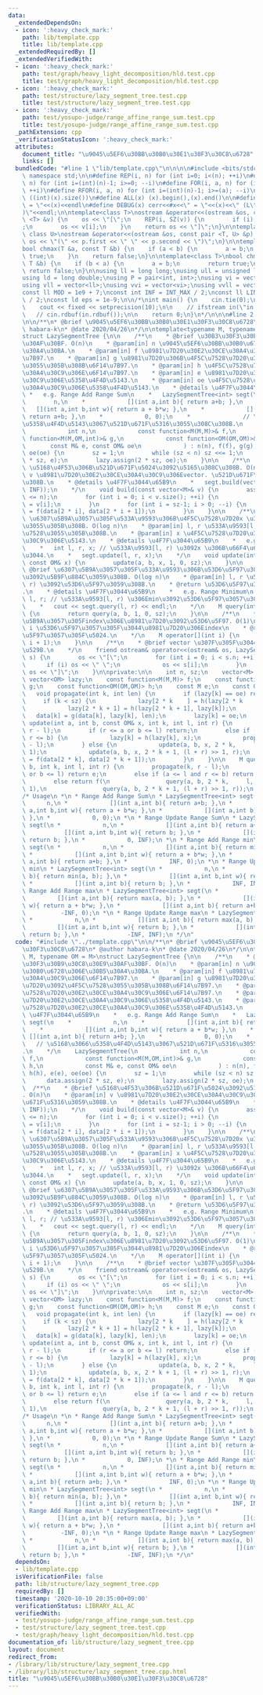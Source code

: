 ```yaml
---
data:
  _extendedDependsOn:
  - icon: ':heavy_check_mark:'
    path: lib/template.cpp
    title: lib/template.cpp
  _extendedRequiredBy: []
  _extendedVerifiedWith:
  - icon: ':heavy_check_mark:'
    path: test/graph/heavy_light_decomposition/hld.test.cpp
    title: test/graph/heavy_light_decomposition/hld.test.cpp
  - icon: ':heavy_check_mark:'
    path: test/structure/lazy_segment_tree.test.cpp
    title: test/structure/lazy_segment_tree.test.cpp
  - icon: ':heavy_check_mark:'
    path: test/yosupo-judge/range_affine_range_sum.test.cpp
    title: test/yosupo-judge/range_affine_range_sum.test.cpp
  _pathExtension: cpp
  _verificationStatusIcon: ':heavy_check_mark:'
  attributes:
    document_title: "\u9045\u5EF6\u30BB\u30B0\u30E1\u30F3\u30C8\u6728"
    links: []
  bundledCode: "#line 1 \"lib/template.cpp\"\n\n\n\n#include <bits/stdc++.h>\n\nusing\
    \ namespace std;\n\n#define REP(i, n) for (int i=0; i<(n); ++i)\n#define RREP(i,\
    \ n) for (int i=(int)(n)-1; i>=0; --i)\n#define FOR(i, a, n) for (int i=(a); i<(n);\
    \ ++i)\n#define RFOR(i, a, n) for (int i=(int)(n)-1; i>=(a); --i)\n\n#define SZ(x)\
    \ ((int)(x).size())\n#define ALL(x) (x).begin(),(x).end()\n\n#define DUMP(x) cerr<<#x<<\"\
    \ = \"<<(x)<<endl\n#define DEBUG(x) cerr<<#x<<\" = \"<<(x)<<\" (L\"<<__LINE__<<\"\
    )\"<<endl;\n\ntemplate<class T>\nostream &operator<<(ostream &os, const vector\
    \ <T> &v) {\n    os << \"[\";\n    REP(i, SZ(v)) {\n        if (i) os << \", \"\
    ;\n        os << v[i];\n    }\n    return os << \"]\";\n}\n\ntemplate<class T,\
    \ class U>\nostream &operator<<(ostream &os, const pair <T, U> &p) {\n    return\
    \ os << \"(\" << p.first << \" \" << p.second << \")\";\n}\n\ntemplate<class T>\n\
    bool chmax(T &a, const T &b) {\n    if (a < b) {\n        a = b;\n        return\
    \ true;\n    }\n    return false;\n}\n\ntemplate<class T>\nbool chmin(T &a, const\
    \ T &b) {\n    if (b < a) {\n        a = b;\n        return true;\n    }\n   \
    \ return false;\n}\n\nusing ll = long long;\nusing ull = unsigned long long;\n\
    using ld = long double;\nusing P = pair<int, int>;\nusing vi = vector<int>;\n\
    using vll = vector<ll>;\nusing vvi = vector<vi>;\nusing vvll = vector<vll>;\n\n\
    const ll MOD = 1e9 + 7;\nconst int INF = INT_MAX / 2;\nconst ll LINF = LLONG_MAX\
    \ / 2;\nconst ld eps = 1e-9;\n\n/*\nint main() {\n    cin.tie(0);\n    ios::sync_with_stdio(false);\n\
    \    cout << fixed << setprecision(10);\n\n    // ifstream in(\"in.txt\");\n \
    \   // cin.rdbuf(in.rdbuf());\n\n    return 0;\n}\n*/\n\n\n#line 2 \"lib/structure/lazy_segment_tree.cpp\"\
    \n\n/**\n* @brief \u9045\u5EF6\u30BB\u30B0\u30E1\u30F3\u30C8\u6728\n* @author\
    \ habara-k\n* @date 2020/04/26\n*/\n\ntemplate<typename M, typename OM = M>\n\
    struct LazySegmentTree {\n\n    /**\n    * @brief \u30B3\u30F3\u30B9\u30C8\u30E9\
    \u30AF\u30BF. O(n)\n    * @param[in] n \u9045\u5EF6\u30BB\u30B0\u6728\u306E\u30B5\
    \u30A4\u30BA.\n    * @param[in] f \u8981\u7D20\u30E2\u30CE\u30A4\u30C9\u306E\u6F14\
    \u7B97.\n    * @param[in] g \u8981\u7D20\u306B\u4F5C\u7528\u7D20\u3092\u4F5C\u7528\
    \u3055\u305B\u308B\u6F14\u7B97.\n    * @param[in] h \u4F5C\u7528\u7D20\u30E2\u30CE\
    \u30A4\u30C9\u306E\u6F14\u7B97.\n    * @param[in] e \u8981\u7D20\u30E2\u30CE\u30A4\
    \u30C9\u306E\u5358\u4F4D\u5143.\n    * @param[in] oe \u4F5C\u7528\u7D20\u30E2\u30CE\
    \u30A4\u30C9\u306E\u5358\u4F4D\u5143.\n    * @details \u4F7F\u3044\u65B9\n   \
    \ *   e.g. Range Add Range Sum\n    *   LazySegmentTree<int> segt(\n    *    \
    \        n,\n    *            [](int a,int b){ return a+b; },\n    *         \
    \   [](int a,int b,int w){ return a + b*w; },\n    *            [](int a,int b){\
    \ return a+b; },\n    *            0, 0);\n    *               // \u5168\u3066\
    \u5358\u4F4D\u5143\u3067\u521D\u671F\u5316\u3055\u308C\u308B.\n    */\n    LazySegmentTree(\n\
    \            int n,\n            const function<M(M,M)>& f,\n            const\
    \ function<M(M,OM,int)>& g,\n            const function<OM(OM,OM)>& h,\n     \
    \       const M& e, const OM& oe\n            ) : n(n), f(f), g(g), h(h), e(e),\
    \ oe(oe) {\n        sz = 1;\n        while (sz < n) sz <<= 1;\n        data.assign(2\
    \ * sz, e);\n        lazy.assign(2 * sz, oe);\n    }\n\n    /**\n    * @brief\
    \ \u5168\u4F53\u306B\u521D\u671F\u5024\u3092\u5165\u308C\u308B. O(n)\n    * @param[in]\
    \ v \u8981\u7D20\u30E2\u30CE\u30A4\u30C9\u306Evector. \u521D\u671F\u5316\u3059\
    \u308B.\n    * @details \u4F7F\u3044\u65B9\n    *   segt.build(vector<int>(n,\
    \ INF));\n    */\n    void build(const vector<M>& v) {\n        assert(v.size()\
    \ <= n);\n        for (int i = 0; i < v.size(); ++i) {\n            data[i + sz]\
    \ = v[i];\n        }\n        for (int i = sz-1; i > 0; --i) {\n            data[i]\
    \ = f(data[2 * i], data[2 * i + 1]);\n        }\n    }\n\n    /**\n    * @brief\
    \ \u6307\u5B9A\u3057\u305F\u533A\u9593\u306B\u4F5C\u7528\u7D20x \u3092\u4F5C\u7528\
    \u3055\u305B\u308B. O(log n)\n    * @param[in] l, r \u533A\u9593[l, r) \u306B\u4F5C\
    \u7528\u3055\u305B\u308B.\n    * @param[in] x \u4F5C\u7528\u7D20\u30E2\u30CE\u30A4\
    \u30C9\u306E\u5143.\n    * @details \u4F7F\u3044\u65B9\n    *   e.g. Range Update\n\
    \    *   int l, r, x; // \u533A\u9593[l, r) \u3092x \u306B\u66F4\u65B0\u3057\u305F\
    \u3044.\n    *   segt.update(l, r, x);\n    */\n    void update(int a, int b,\
    \ const OM& x) {\n        update(a, b, x, 1, 0, sz);\n    }\n\n    /**\n    *\
    \ @brief \u6307\u5B9A\u3057\u305F\u533A\u9593\u306B\u53D6\u5F97\u30AF\u30A8\u30EA\
    \u3092\u5B9F\u884C\u3059\u308B. O(log n)\n    * @param[in] l, r \u533A\u9593[l,\
    \ r) \u3092\u53D6\u5F97\u3059\u308B.\n    * @return \u53D6\u5F97\u3057\u305F\u5024\
    .\n    * @details \u4F7F\u3044\u65B9\n    *   e.g. Range Minimum\n    *   int\
    \ l, r; // \u533A\u9593[l, r) \u306Emin\u3092\u53D6\u5F97\u3057\u305F\u3044.\n\
    \    *   cout << segt.query(l, r) << endl;\n    */\n    M query(int a, int b)\
    \ {\n        return query(a, b, 1, 0, sz);\n    }\n\n    /**\n    * @brief \u6307\
    \u5B9A\u3057\u305Findex\u306E\u8981\u7D20\u3092\u53D6\u5F97. O(1)\n    * @param[in]\
    \ i \u53D6\u5F97\u3057\u305F\u3044\u8981\u7D20\u306Eindex\n    * @return \u53D6\
    \u5F97\u3057\u305F\u5024.\n    */\n    M operator[](int i) {\n        return query(i,\
    \ i + 1);\n    }\n\n    /**\n    * @brief vector \u307F\u305F\u3044\u306B\u51FA\
    \u529B.\n    */\n    friend ostream& operator<<(ostream& os, LazySegmentTree&\
    \ s) {\n        os << \"[\";\n        for (int i = 0; i < s.n; ++i) {\n      \
    \      if (i) os << \" \";\n            os << s[i];\n        }\n        return\
    \ os << \"]\";\n    }\n\nprivate:\n\n    int n, sz;\n    vector<M> data;\n   \
    \ vector<OM> lazy;\n    const function<M(M,M)> f;\n    const function<M(M,OM,int)>\
    \ g;\n    const function<OM(OM,OM)> h;\n    const M e;\n    const OM oe;\n\n \
    \   void propagate(int k, int len) {\n        if (lazy[k] == oe) return;\n   \
    \     if (k < sz) {\n            lazy[2 * k    ] = h(lazy[2 * k    ], lazy[k]);\n\
    \            lazy[2 * k + 1] = h(lazy[2 * k + 1], lazy[k]);\n        }\n     \
    \   data[k] = g(data[k], lazy[k], len);\n        lazy[k] = oe;\n    }\n\n    void\
    \ update(int a, int b, const OM& x, int k, int l, int r) {\n        propagate(k,\
    \ r - l);\n        if (r <= a or b <= l) return;\n        else if (a <= l and\
    \ r <= b) {\n            lazy[k] = h(lazy[k], x);\n            propagate(k, r\
    \ - l);\n        } else {\n            update(a, b, x, 2 * k,     l, (l + r) >>\
    \ 1);\n            update(a, b, x, 2 * k + 1, (l + r) >> 1, r);\n            data[k]\
    \ = f(data[2 * k], data[2 * k + 1]);\n        }\n    }\n\n    M query(int a, int\
    \ b, int k, int l, int r) {\n        propagate(k, r - l);\n        if (r <= a\
    \ or b <= l) return e;\n        else if (a <= l and r <= b) return data[k];\n\
    \        else return f(\n                query(a, b, 2 * k,     l, (l + r) >>\
    \ 1),\n                query(a, b, 2 * k + 1, (l + r) >> 1, r));\n    }\n};\n\n\
    /* Usage\n *\n * Range Add Range Sum\n * LazySegmentTree<int> segt(\n *      \
    \      n,\n *            [](int a,int b){ return a+b; },\n *            [](int\
    \ a,int b,int w){ return a + b*w; },\n *            [](int a,int b){ return a+b;\
    \ },\n *            0, 0);\n *\n * Range Update Range Sum\n * LazySegmentTree<int>\
    \ segt(\n *            n,\n *            [](int a,int b){ return a+b; },\n * \
    \           [](int a,int b,int w){ return b; },\n *            [](int a,int b){\
    \ return b; },\n *            0, INF);\n *\n * Range Add Range min\n * LazySegmentTree<int>\
    \ segt(\n *            n,\n *            [](int a,int b){ return min(a, b); },\n\
    \ *            [](int a,int b,int w){ return a + b*w; },\n *            [](int\
    \ a,int b){ return a+b; },\n *            INF, 0);\n *\n * Range Update Range\
    \ min\n * LazySegmentTree<int> segt(\n *            n,\n *            [](int a,int\
    \ b){ return min(a, b); },\n *            [](int a,int b,int w){ return b; },\n\
    \ *            [](int a,int b){ return b; },\n *            INF, INF);\n *\n *\
    \ Range Add Range max\n * LazySegmentTree<int> segt(\n *            n,\n *   \
    \         [](int a,int b){ return max(a, b); },\n *            [](int a,int b,int\
    \ w){ return a + b*w; },\n *            [](int a,int b){ return a+b; },\n *  \
    \          -INF, 0);\n *\n * Range Update Range max\n * LazySegmentTree<int> segt(\n\
    \ *            n,\n *            [](int a,int b){ return max(a, b); },\n *   \
    \         [](int a,int b,int w){ return b; },\n *            [](int a,int b){\
    \ return b; },\n *            -INF, INF);\n */\n"
  code: "#include \"../template.cpp\"\n\n/**\n* @brief \u9045\u5EF6\u30BB\u30B0\u30E1\
    \u30F3\u30C8\u6728\n* @author habara-k\n* @date 2020/04/26\n*/\n\ntemplate<typename\
    \ M, typename OM = M>\nstruct LazySegmentTree {\n\n    /**\n    * @brief \u30B3\
    \u30F3\u30B9\u30C8\u30E9\u30AF\u30BF. O(n)\n    * @param[in] n \u9045\u5EF6\u30BB\
    \u30B0\u6728\u306E\u30B5\u30A4\u30BA.\n    * @param[in] f \u8981\u7D20\u30E2\u30CE\
    \u30A4\u30C9\u306E\u6F14\u7B97.\n    * @param[in] g \u8981\u7D20\u306B\u4F5C\u7528\
    \u7D20\u3092\u4F5C\u7528\u3055\u305B\u308B\u6F14\u7B97.\n    * @param[in] h \u4F5C\
    \u7528\u7D20\u30E2\u30CE\u30A4\u30C9\u306E\u6F14\u7B97.\n    * @param[in] e \u8981\
    \u7D20\u30E2\u30CE\u30A4\u30C9\u306E\u5358\u4F4D\u5143.\n    * @param[in] oe \u4F5C\
    \u7528\u7D20\u30E2\u30CE\u30A4\u30C9\u306E\u5358\u4F4D\u5143.\n    * @details\
    \ \u4F7F\u3044\u65B9\n    *   e.g. Range Add Range Sum\n    *   LazySegmentTree<int>\
    \ segt(\n    *            n,\n    *            [](int a,int b){ return a+b; },\n\
    \    *            [](int a,int b,int w){ return a + b*w; },\n    *           \
    \ [](int a,int b){ return a+b; },\n    *            0, 0);\n    *            \
    \   // \u5168\u3066\u5358\u4F4D\u5143\u3067\u521D\u671F\u5316\u3055\u308C\u308B\
    .\n    */\n    LazySegmentTree(\n            int n,\n            const function<M(M,M)>&\
    \ f,\n            const function<M(M,OM,int)>& g,\n            const function<OM(OM,OM)>&\
    \ h,\n            const M& e, const OM& oe\n            ) : n(n), f(f), g(g),\
    \ h(h), e(e), oe(oe) {\n        sz = 1;\n        while (sz < n) sz <<= 1;\n  \
    \      data.assign(2 * sz, e);\n        lazy.assign(2 * sz, oe);\n    }\n\n  \
    \  /**\n    * @brief \u5168\u4F53\u306B\u521D\u671F\u5024\u3092\u5165\u308C\u308B\
    . O(n)\n    * @param[in] v \u8981\u7D20\u30E2\u30CE\u30A4\u30C9\u306Evector. \u521D\
    \u671F\u5316\u3059\u308B.\n    * @details \u4F7F\u3044\u65B9\n    *   segt.build(vector<int>(n,\
    \ INF));\n    */\n    void build(const vector<M>& v) {\n        assert(v.size()\
    \ <= n);\n        for (int i = 0; i < v.size(); ++i) {\n            data[i + sz]\
    \ = v[i];\n        }\n        for (int i = sz-1; i > 0; --i) {\n            data[i]\
    \ = f(data[2 * i], data[2 * i + 1]);\n        }\n    }\n\n    /**\n    * @brief\
    \ \u6307\u5B9A\u3057\u305F\u533A\u9593\u306B\u4F5C\u7528\u7D20x \u3092\u4F5C\u7528\
    \u3055\u305B\u308B. O(log n)\n    * @param[in] l, r \u533A\u9593[l, r) \u306B\u4F5C\
    \u7528\u3055\u305B\u308B.\n    * @param[in] x \u4F5C\u7528\u7D20\u30E2\u30CE\u30A4\
    \u30C9\u306E\u5143.\n    * @details \u4F7F\u3044\u65B9\n    *   e.g. Range Update\n\
    \    *   int l, r, x; // \u533A\u9593[l, r) \u3092x \u306B\u66F4\u65B0\u3057\u305F\
    \u3044.\n    *   segt.update(l, r, x);\n    */\n    void update(int a, int b,\
    \ const OM& x) {\n        update(a, b, x, 1, 0, sz);\n    }\n\n    /**\n    *\
    \ @brief \u6307\u5B9A\u3057\u305F\u533A\u9593\u306B\u53D6\u5F97\u30AF\u30A8\u30EA\
    \u3092\u5B9F\u884C\u3059\u308B. O(log n)\n    * @param[in] l, r \u533A\u9593[l,\
    \ r) \u3092\u53D6\u5F97\u3059\u308B.\n    * @return \u53D6\u5F97\u3057\u305F\u5024\
    .\n    * @details \u4F7F\u3044\u65B9\n    *   e.g. Range Minimum\n    *   int\
    \ l, r; // \u533A\u9593[l, r) \u306Emin\u3092\u53D6\u5F97\u3057\u305F\u3044.\n\
    \    *   cout << segt.query(l, r) << endl;\n    */\n    M query(int a, int b)\
    \ {\n        return query(a, b, 1, 0, sz);\n    }\n\n    /**\n    * @brief \u6307\
    \u5B9A\u3057\u305Findex\u306E\u8981\u7D20\u3092\u53D6\u5F97. O(1)\n    * @param[in]\
    \ i \u53D6\u5F97\u3057\u305F\u3044\u8981\u7D20\u306Eindex\n    * @return \u53D6\
    \u5F97\u3057\u305F\u5024.\n    */\n    M operator[](int i) {\n        return query(i,\
    \ i + 1);\n    }\n\n    /**\n    * @brief vector \u307F\u305F\u3044\u306B\u51FA\
    \u529B.\n    */\n    friend ostream& operator<<(ostream& os, LazySegmentTree&\
    \ s) {\n        os << \"[\";\n        for (int i = 0; i < s.n; ++i) {\n      \
    \      if (i) os << \" \";\n            os << s[i];\n        }\n        return\
    \ os << \"]\";\n    }\n\nprivate:\n\n    int n, sz;\n    vector<M> data;\n   \
    \ vector<OM> lazy;\n    const function<M(M,M)> f;\n    const function<M(M,OM,int)>\
    \ g;\n    const function<OM(OM,OM)> h;\n    const M e;\n    const OM oe;\n\n \
    \   void propagate(int k, int len) {\n        if (lazy[k] == oe) return;\n   \
    \     if (k < sz) {\n            lazy[2 * k    ] = h(lazy[2 * k    ], lazy[k]);\n\
    \            lazy[2 * k + 1] = h(lazy[2 * k + 1], lazy[k]);\n        }\n     \
    \   data[k] = g(data[k], lazy[k], len);\n        lazy[k] = oe;\n    }\n\n    void\
    \ update(int a, int b, const OM& x, int k, int l, int r) {\n        propagate(k,\
    \ r - l);\n        if (r <= a or b <= l) return;\n        else if (a <= l and\
    \ r <= b) {\n            lazy[k] = h(lazy[k], x);\n            propagate(k, r\
    \ - l);\n        } else {\n            update(a, b, x, 2 * k,     l, (l + r) >>\
    \ 1);\n            update(a, b, x, 2 * k + 1, (l + r) >> 1, r);\n            data[k]\
    \ = f(data[2 * k], data[2 * k + 1]);\n        }\n    }\n\n    M query(int a, int\
    \ b, int k, int l, int r) {\n        propagate(k, r - l);\n        if (r <= a\
    \ or b <= l) return e;\n        else if (a <= l and r <= b) return data[k];\n\
    \        else return f(\n                query(a, b, 2 * k,     l, (l + r) >>\
    \ 1),\n                query(a, b, 2 * k + 1, (l + r) >> 1, r));\n    }\n};\n\n\
    /* Usage\n *\n * Range Add Range Sum\n * LazySegmentTree<int> segt(\n *      \
    \      n,\n *            [](int a,int b){ return a+b; },\n *            [](int\
    \ a,int b,int w){ return a + b*w; },\n *            [](int a,int b){ return a+b;\
    \ },\n *            0, 0);\n *\n * Range Update Range Sum\n * LazySegmentTree<int>\
    \ segt(\n *            n,\n *            [](int a,int b){ return a+b; },\n * \
    \           [](int a,int b,int w){ return b; },\n *            [](int a,int b){\
    \ return b; },\n *            0, INF);\n *\n * Range Add Range min\n * LazySegmentTree<int>\
    \ segt(\n *            n,\n *            [](int a,int b){ return min(a, b); },\n\
    \ *            [](int a,int b,int w){ return a + b*w; },\n *            [](int\
    \ a,int b){ return a+b; },\n *            INF, 0);\n *\n * Range Update Range\
    \ min\n * LazySegmentTree<int> segt(\n *            n,\n *            [](int a,int\
    \ b){ return min(a, b); },\n *            [](int a,int b,int w){ return b; },\n\
    \ *            [](int a,int b){ return b; },\n *            INF, INF);\n *\n *\
    \ Range Add Range max\n * LazySegmentTree<int> segt(\n *            n,\n *   \
    \         [](int a,int b){ return max(a, b); },\n *            [](int a,int b,int\
    \ w){ return a + b*w; },\n *            [](int a,int b){ return a+b; },\n *  \
    \          -INF, 0);\n *\n * Range Update Range max\n * LazySegmentTree<int> segt(\n\
    \ *            n,\n *            [](int a,int b){ return max(a, b); },\n *   \
    \         [](int a,int b,int w){ return b; },\n *            [](int a,int b){\
    \ return b; },\n *            -INF, INF);\n */\n"
  dependsOn:
  - lib/template.cpp
  isVerificationFile: false
  path: lib/structure/lazy_segment_tree.cpp
  requiredBy: []
  timestamp: '2020-10-10 20:35:00+09:00'
  verificationStatus: LIBRARY_ALL_AC
  verifiedWith:
  - test/yosupo-judge/range_affine_range_sum.test.cpp
  - test/structure/lazy_segment_tree.test.cpp
  - test/graph/heavy_light_decomposition/hld.test.cpp
documentation_of: lib/structure/lazy_segment_tree.cpp
layout: document
redirect_from:
- /library/lib/structure/lazy_segment_tree.cpp
- /library/lib/structure/lazy_segment_tree.cpp.html
title: "\u9045\u5EF6\u30BB\u30B0\u30E1\u30F3\u30C8\u6728"
---
```

